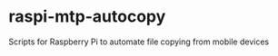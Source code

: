 raspi-mtp-autocopy
==================

Scripts for Raspberry Pi to automate file copying from mobile devices
